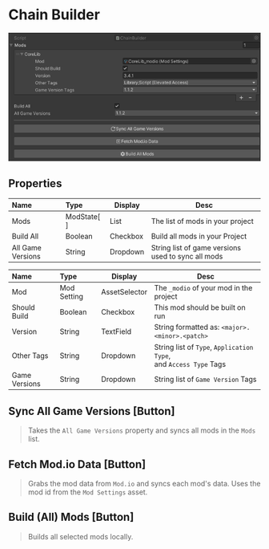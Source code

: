 # Chain Builder

![Submodules Builder](pics/chain-builder.png)

## Properties

<!-- tabs: start -->
<!-- tab: ChainBuilder Class -->
| Name              | Type        | Display  | Desc                                               |
|:------------------|:------------|----------|----------------------------------------------------|
| Mods              | ModState[ ] | List     | The list of mods in your project                   |
| Build All         | Boolean     | Checkbox | Build all mods in your Project                     |
| All Game Versions | String      | Dropdown | String list of game versions used to sync all mods |

<!-- tab: ModState Class -->
| Name          | Type        | Display       | Desc                                                                  |
|:--------------|:------------|---------------|-----------------------------------------------------------------------|
| Mod           | Mod Setting | AssetSelector | The `_modio` of your mod in the project                               |
| Should Build  | Boolean     | Checkbox      | This mod should be built on run                                       |
| Version       | String      | TextField     | String formatted as: `<major>.<minor>.<patch>`                        |
| Other Tags    | String      | Dropdown      | String list of `Type`, `Application Type`,<br/>and `Access Type` Tags |
| Game Versions | String      | Dropdown      | String list of `Game Version` Tags                                    |
<!-- tabs: end -->

## Sync All Game Versions [Button]
> Takes the `All Game Versions` property and syncs all mods in the `Mods` list.

## Fetch Mod.io Data [Button]
> Grabs the mod data from `Mod.io` and syncs each mod's data. Uses the mod id from the `Mod Settings` asset.

## Build (All) Mods [Button]
> Builds all selected mods locally.